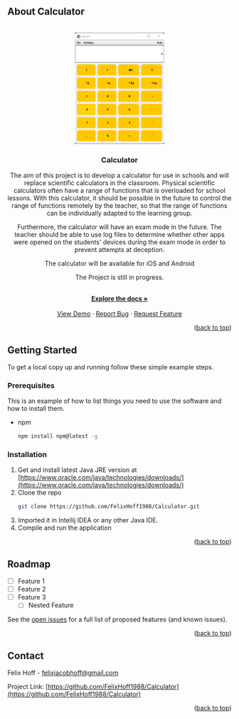 ## About Calculator

<!-- PROJECT LOGO -->
<br />
<div align="center">
  <a href="https://github.com/FelixHoff1988/Calculator">
    <img src="images/logo.png" alt="Logo" width="200" height="250">
  </a>

<h3 align="center">Calculator</h3>

  <p align="center">
    The aim of this project is to develop a calculator for use in schools and will replace scientific calculators in the classroom. Physical scientific calculators often have a range of functions that is overloaded for school lessons. With this calculator, it should be possible in the future to control the range of functions remotely by the teacher, so that the range of functions can be individually adapted to the learning group.

Furthermore, the calculator will have an exam mode in the future. The teacher should be able to use log files to determine whether other apps were opened on the students' devices during the exam mode in order to prevent attempts at deception.

The calculator will be available for iOS and Android 

The Project is still in progress.
</p>
    <br />
    <a href="https://github.com/FelixHoff1988/Calculator"><strong>Explore the docs »</strong></a>
    <br />
    <br />
    <a href="https://github.com/FelixHoff1988/Calculator">View Demo</a>
    ·
    <a href="https://github.com/FelixHoff1988/Calculator/issues">Report Bug</a>
    ·
    <a href="https://github.com/FelixHoff1988/Calculator/issues">Request Feature</a>
  </p>
</div>

<p align="right">(<a href="#top">back to top</a>)</p>

<!-- GETTING STARTED -->
## Getting Started

To get a local copy up and running follow these simple example steps.

### Prerequisites

This is an example of how to list things you need to use the software and how to install them.
* npm
  ```sh
  npm install npm@latest -g
  ```

### Installation

1. Get and install latest Java JRE version at [https://www.oracle.com/java/technologies/downloads/](https://www.oracle.com/java/technologies/downloads/)
2. Clone the repo
   ```sh
   git clone https://github.com/FelixHoff1988/Calculator.git
   ```
3. Imported it in Intellij IDEA or any other Java IDE.
4. Compile and run the application

<p align="right">(<a href="#top">back to top</a>)</p>

<!-- ROADMAP -->
## Roadmap

- [ ] Feature 1
- [ ] Feature 2
- [ ] Feature 3
    - [ ] Nested Feature

See the [open issues](https://github.com/github_username/repo_name/issues) for a full list of proposed features (and known issues).

<p align="right">(<a href="#top">back to top</a>)</p>

<!-- CONTACT -->
## Contact

Felix Hoff - felixjacobhoff@gmail.com

Project Link: [https://github.com/FelixHoff1988/Calculator](https://github.com/FelixHoff1988/Calculator)

<p align="right">(<a href="#top">back to top</a>)</p>
